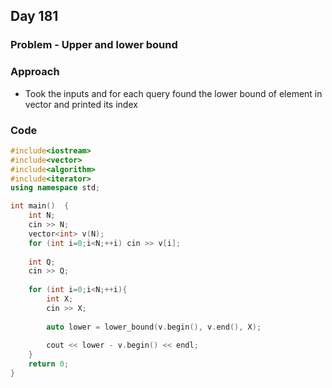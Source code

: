 ## Day 181

### Problem - Upper and lower bound

### Approach

- Took the inputs and for each query found the lower bound of element in vector and printed its index

### Code

```cpp
#include<iostream>
#include<vector>
#include<algorithm>
#include<iterator>
using namespace std;

int main()  {
    int N;
    cin >> N;
    vector<int> v(N);
    for (int i=0;i<N;++i) cin >> v[i];
    
    int Q;
    cin >> Q;
    
    for (int i=0;i<N;++i){
        int X;
        cin >> X;
        
        auto lower = lower_bound(v.begin(), v.end(), X);
        
        cout << lower - v.begin() << endl;
    }
    return 0;
}
```

